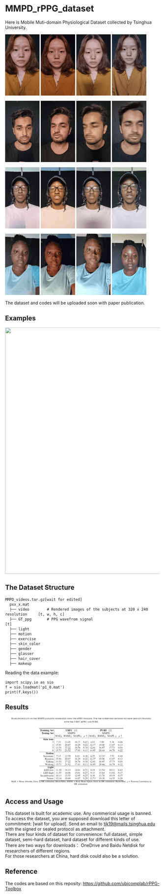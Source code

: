 # MMPD_rPPG_dataset
Here is Mobile Muti-domain Physiological Dataset collected by Tsinghua University.

![](gif/LED-low_S.gif)
![](gif/LED-high_S.gif)
![](gif/Incandescent_S.gif)
![](gif/Nature_S.gif)

![](gif/LED-low_R.gif)
![](gif/LED-high_R.gif)
![](gif/Incandescent_R.gif)
![](gif/Nature_R.gif)

![](gif/LED-low_T.gif)
![](gif/LED-high_T.gif)
![](gif/Incandescent_T.gif)
![](gif/Nature_T.gif)

![](gif/LED-low_W.gif)
![](gif/LED-high_W.gif)
![](gif/Incandescent_W.gif)
![](gif/Nature_W.gif)

The dataset and codes will be uploaded soon with paper publication.

## Examples
<img src="https://github.com/McJackTang/Markdown_images/blob/main/dataset_sample.png?raw=true" width=600 height=800 />

## The Dataset Structure
```
MMPD_videos.tar.gz[wait for edited]
  pxx_x.mat
  ├── video        # Rendered images of the subjects at 320 x 240 resolution     [t, w, h, c]
  ├── GT_ppg       # PPG wavefrom signal                                         [t]
  ├── light        
  ├── motion
  ├── exercise
  ├── skin_color
  ├── gender
  ├── glasser
  ├── hair_cover
  ├── makeup
```
 
Reading the data example:
 
```
import scipy.io as sio
f = sio.loadmat('p1_0.mat')
print(f.keys())
```

## Results
<img src='https://github.com/McJackTang/Markdown_images/blob/main/result1.png' />

## Access and Usage
This dataset is built for academic use. Any commerical usage is banned.  
To access the dataset, you are supposed download this letter of commitment: [wait for upload]. Send an email to <tjk19@mails.tsinghua.edu> with the signed or sealed protocol as attachment.  
There are four kinds of dataset for convenience: full dataset, simple dataset, semi-hard dataset, hard dataset for different kinds of use.  
There are two ways for downloads： OneDrive and Baidu Netdisk for researchers of different regions.  
For those researchers at China, hard disk could also be a solution.

## Reference
The codes are based on this reposity: <https://github.com/ubicomplab/rPPG-Toolbox>
